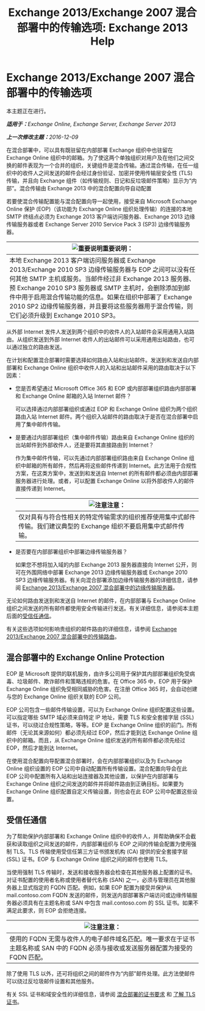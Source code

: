 ﻿---
title: 'Exchange 2013/Exchange 2007 混合部署中的传输选项: Exchange 2013 Help'
TOCTitle: Exchange 2013/Exchange 2007 混合部署中的传输选项
ms:assetid: 92d9e3ca-8d79-4872-9ff7-0067fcdbd434
ms:mtpsurl: https://technet.microsoft.com/zh-cn/library/Dn151301(v=EXCHG.150)
ms:contentKeyID: 54652311
ms.date: 01/11/2018
mtps_version: v=EXCHG.150
ms.translationtype: HT
---

# Exchange 2013/Exchange 2007 混合部署中的传输选项

本主题正在进行。  

_<strong>适用于：</strong>Exchange Online, Exchange Server, Exchange Server 2013_

_<strong>上一次修改主题：</strong>2016-12-09_

在混合部署中，可以具有既驻留在内部部署 Exchange 组织中也驻留在 Exchange Online 组织中的邮箱。为了使这两个单独组织对用户及在他们之间交换的邮件表现为一个合并的组织，关键组件是混合传输。通过混合传输，在任一组织中的收件人之间发送的邮件会经过身份验证、加密并使用传输层安全性 (TLS) 传输，并且向 Exchange 组件（如传输规则、日记和反垃圾邮件策略）显示为“内部”。混合传输由 Exchange 2013 中的混合配置向导自动配置

若要使混合传输配置能与混合配置向导一起使用，接受来自 Microsoft Exchange Online 保护 (EOP)（该功能为 Exchange Online 组织处理传输）的连接的本地 SMTP 终结点必须为 Exchange 2013 客户端访问服务器、Exchange 2013 边缘传输服务器或者 Exchange Server 2010 Service Pack 3 (SP3) 边缘传输服务器。

<table>
<thead>
<tr class="header">
<th><img src="images/Dn151302.important(EXCHG.150).gif" title="重要说明" alt="重要说明" />重要说明：</th>
</tr>
</thead>
<tbody>
<tr class="odd">
<td>本地 Exchange 2013 客户端访问服务器或 Exchange 2013/Exchange 2010 SP3 边缘传输服务器与 EOP 之间可以没有任何其他 SMTP 主机或服务。当邮件经过非 Exchange 2013 服务器、预 Exchange 2010 SP3 服务器或 SMTP 主机时，会删除添加到邮件中用于启用混合传输功能的信息。如果在组织中部署了 Exchange 2010 SP2 边缘传输服务器，并且要将这些服务器用于混合传输，则它们必须升级到 Exchange 2010 SP3。</td>
</tr>
</tbody>
</table>


从外部 Internet 发件人发送到两个组织中的收件人的入站邮件会采用通用入站路由。从组织发送到外部 Internet 收件人的出站邮件可以采用通用出站路由，也可以通过独立的路由发送。

在计划和配置混合部署时需要选择如何路由入站和出站邮件。发送到和发送自内部部署和 Exchange Online 组织中收件人的入站和出站邮件采用的路由取决于以下因素：

  - 您是否希望通过 Microsoft Office 365 和 EOP 或内部部署组织路由内部部署和 Exchange Online 邮箱的入站 Internet 邮件？
    
    可以选择通过内部部署组织或通过 EOP 和 Exchange Online 组织为两个组织路由入站 Internet 邮件。两个组织入站邮件的路由取决于是否在混合部署中启用了集中邮件传输。

  - 是要通过内部部署组织（集中邮件传输）路由来自 Exchange Online 组织的出站邮件到外部收件人，还是要将其直接路由到 Internet？
    
    作为集中邮件传输，可以先通过内部部署组织路由来自 Exchange Online 组织中邮箱的所有邮件，然后再将这些邮件传递到 Internet。此方法用于合规性方案，在这类方案中，发送到和发送自 Internet 的所有邮件都必须由内部部署服务器进行处理。或者，可以配置 Exchange Online 以将外部收件人的邮件直接传递到 Internet。
    
    <table>
    <thead>
    <tr class="header">
    <th><img src="images/Dn986544.note(EXCHG.150).gif" title="注意" alt="注意" />注意：</th>
    </tr>
    </thead>
    <tbody>
    <tr class="odd">
    <td>仅对具有与符合性相关的特定传输需求的组织推荐使用集中式邮件传输。我们建议典型的 Exchange 组织不要启用集中式邮件传输。</td>
    </tr>
    </tbody>
    </table>


  - 是否要在内部部署组织中部署边缘传输服务器？
    
    如果您不想将加入域的内部 Exchange 2013 服务器直接向 Internet 公开，则可在外围网络中部署 Exchange 2013 边缘传输服务器或 Exchange 2010 SP3 边缘传输服务器。有关向混合部署添加边缘传输服务器的详细信息，请参阅 [Exchange 2013/Exchange 2007 混合部署中的边缘传输服务器](edge-transport-servers-in-exchange-2013-exchange-2007-hybrid-deployments-exchange-2013-help.md)。

无论如何路由发送到和发送自 Internet 的邮件，在内部部署与 Exchange Online 组织之间发送的所有邮件都使用安全传输进行发送。有关详细信息，请参阅本主题后面的[受信任通信](transport-options-in-exchange-hybrid-deployments-exchange-2013-help.md)。

有关这些选项如何影响贵组织的邮件路由的详细信息，请参阅 [Exchange 2013/Exchange 2007 混合部署中的传输路由](transport-routing-in-exchange-2013-exchange-2007-hybrid-deployments-exchange-2013-help.md)。

## 混合部署中的 Exchange Online Protection

EOP 是 Microsoft 提供的联机服务，由许多公司用于保护其内部部署组织免受病毒、垃圾邮件、欺诈邮件和策略违规的危害。在 Office 365 中，EOP 用于保护 Exchange Online 组织免受相同威胁的危害。在注册 Office 365 时，会自动创建与您的 Exchange Online 组织关联的 EOP 公司。

EOP 公司包含一些邮件传输设置，可以为 Exchange Online 组织配置这些设置。可以指定哪些 SMTP 域必须来自特定 IP 地址，需要 TLS 和安全套接字层 (SSL) 证书，可以绕过合规性策略，等等。EOP 是 Exchange Online 组织的前门。所有邮件（无论其来源如何）都必须先经过 EOP，然后才能到达 Exchange Online 组织中的邮箱。而且，从 Exchange Online 组织发送的所有邮件都必须先经过 EOP，然后才能到达 Internet。

在使用混合配置向导配置混合部署时，会在内部部署组织以及为 Exchange Online 组织设置的 EOP 公司中自动配置所有传输设置。混合配置向导会在此 EOP 公司中配置所有入站和出站连接器及其他设置，以保护在内部部署与 Exchange Online 组织之间发送的邮件并将邮件路由到正确目标。如果要为 Exchange Online 组织配置自定义传输设置，则也会在此 EOP 公司中配置这些设置。

## 受信任通信

为了帮助保护内部部署和 Exchange Online 组织中的收件人，并帮助确保不会截获和读取组织之间发送的邮件，内部部署组织与 EOP 之间的传输会配置为使用强制 TLS。TLS 传输使用受信任第三方证书颁发机构 (CA) 提供的安全套接字层 (SSL) 证书。EOP 与 Exchange Online 组织之间的邮件也使用 TLS。

当使用强制 TLS 传输时，发送和接收服务器会检查在其他服务器上配置的证书。对证书配置的使用者名称或使用者替代名称 (SAN) 之一，必须与管理员在其他服务器上显式指定的 FQDN 匹配。例如，如果 EOP 配置为接受并保护从 mail.contoso.com FQDN 发送的邮件，则发送内部部署客户端访问或边缘传输服务器必须具有在主题名称或 SAN 中包含 mail.contoso.com 的 SSL 证书。如果不满足此要求，则 EOP 会拒绝连接。

<table>
<thead>
<tr class="header">
<th><img src="images/Dn986544.note(EXCHG.150).gif" title="注意" alt="注意" />注意：</th>
</tr>
</thead>
<tbody>
<tr class="odd">
<td>使用的 FQDN 无需与收件人的电子邮件域名匹配。唯一要求在于证书主题名称或 SAN 中的 FQDN 必须与接收或发送服务器配置为接受的 FQDN 匹配。</td>
</tr>
</tbody>
</table>


除了使用 TLS 以外，还可将组织之间的邮件作为“内部”邮件处理。此方法使邮件可以绕过反垃圾邮件设置和其他服务。

有关 SSL 证书和域安全性的详细信息，请参阅 [混合部署的证书要求](certificate-requirements-for-hybrid-deployments-exchange-2013-help.md) 和 [了解 TLS 证书](http://go.microsoft.com/fwlink/p/?linkid=187237)。

